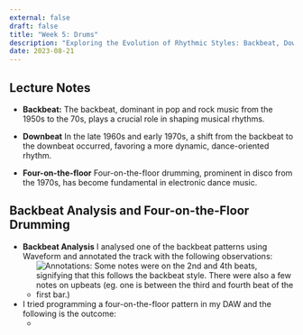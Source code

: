 ```yaml
---
external: false
draft: false
title: "Week 5: Drums"
description: "Exploring the Evolution of Rhythmic Styles: Backbeat, Downbeat, and Four-on-the-Floor."
date: 2023-08-21
---
```


## Lecture Notes

- **Backbeat:** The backbeat, dominant in pop and rock music from the 1950s to the 70s, plays a crucial role in shaping musical rhythms.

- **Downbeat** In the late 1960s and early 1970s, a shift from the backbeat to the downbeat occurred, favoring a more dynamic, dance-oriented rhythm.

- **Four-on-the-floor** Four-on-the-floor drumming, prominent in disco from the 1970s, has become fundamental in electronic dance music.

## Backbeat Analysis and Four-on-the-Floor Drumming

- **Backbeat Analysis** I analysed one of the backbeat patterns using Waveform and annotated the track with the following observations:
  - ![Annotations: Some notes were on the 2nd and 4th beats, signifying that this follows the backbeat style. There were also a few notes on upbeats (eg. one is between the third and fourth beat of the first bar.)](/assets/musi20174/w5-beat-analysis.png)
- I tried programming a four-on-the-floor pattern in my DAW and the following is the outcome:
  - <TODO insert mp3 clip of four-on-the-floor DAW>
